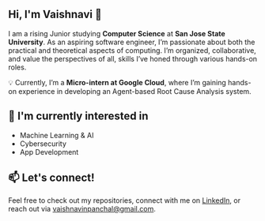 ## Hi, I'm Vaishnavi 👋

I am a rising Junior studying **Computer Science** at **San Jose State University**. As an aspiring software engineer, I’m passionate about both the practical and theoretical aspects of computing. I’m organized, collaborative, and value the perspectives of all, skills I’ve honed through various hands-on roles. 

💡 Currently, I’m a **Micro-intern at Google Cloud**, where I’m gaining hands-on experience in developing an Agent-based Root Cause Analysis system.

## 🌱 I'm currently interested in 
- Machine Learning & AI
- Cybersecurity
- App Development

## 📫 Let's connect!  
Feel free to check out my repositories, connect with me on [LinkedIn](https://www.linkedin.com/in/vaishnavi-panchal-27b60026b/), or reach out via vaishnavinpanchal@gmail.com.


<!--
**vaip05/vaip05** is a ✨ _special_ ✨ repository because its `README.md` (this file) appears on your GitHub profile.

Here are some ideas to get you started:

- 🔭 I’m currently working on ...
- 🌱 I’m currently learning ...
- 👯 I’m looking to collaborate on ...
- 🤔 I’m looking for help with ...
- 💬 Ask me about ...
- 📫 How to reach me: ...
- 😄 Pronouns: ...
- ⚡ Fun fact: ...
-->
